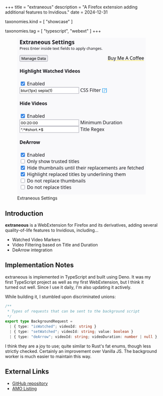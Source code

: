 +++
title = "extraneous"
description = "A Firefox extension adding additional features to Invidious."
date = 2024-12-31

taxonomies.kind = [
    "showcase"
]

taxonomies.tag = [
    "typescript",
    "webext"
]
+++

<figure>
  <img src="/assets/extraneous_webext_popup.png" alt="A screenshot of the extraneous web extension settings pop-up">  
  <figcaption>Extraneous Settings</figcaption>
</figure>


## Introduction
**extraneous** is a WebExtension for Firefox and its derivatives, adding several quality-of-life features to Invidious, including...
- Watched Video Markers
- Video Filtering based on Title and Duration
- DeArrow integration

## Implementation Notes
extraneous is implemented in TypeScript and built using Deno. It was my first TypeScript project as well as my first WebExtension, but I think it turned out well. Since I use it daily, I'm also updating it actively.

While building it, I stumbled upon discriminated unions:
```ts
/**
 * Types of requests that can be sent to the background script
 */
export type BackgroundRequest =
  | { type: "isWatched"; videoId: string }
  | { type: "setWatched"; videoId: string; value: boolean }
  | { type: "deArrow"; videoId: string; videoDuration: number | null };
```
I think they are a joy to use; quite similar to Rust's fat enums, though less strictly checked. Certainly an improvement over Vanilla JS. The background worker is much easier to maintain this way.

## External Links
- [GitHub repository](https://github.com/sysrqmagician/extraneous)
- [AMO Listing](https://addons.mozilla.org/en-US/firefox/addon/extraneous/)


